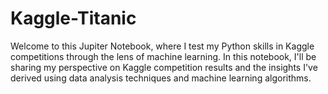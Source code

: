 # Kaggle-Titanic
Welcome to this Jupiter Notebook, where I test my Python skills in Kaggle competitions through the lens of machine learning. In this notebook, I'll be sharing my perspective on Kaggle competition results and the insights I've derived using data analysis techniques and machine learning algorithms.
